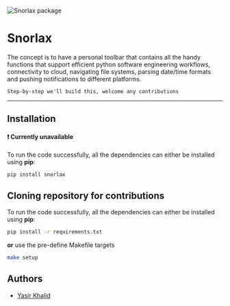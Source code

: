 ![Snorlax package](https://i.imgur.com/nTeJX9E.jpg)

# Snorlax

The concept is to have a personal toolbar that contains all the handy functions that support efficient python software engineering workflows, connectivity to cloud, navigating file systems, parsing date/time formats and pushing notifications to different platforms.

`Step-by-step we'll build this, welcome any contributions`

---

## Installation
#### ❗ Currently unavailable
To run the code successfully, all the dependencies can either be installed using **pip**:

```bash
pip install snorlax
```
## Cloning repository for contributions

To run the code successfully, all the dependencies can either be installed using **pip**:

```bash
pip install -r requirements.txt
```
**or** use the pre-define Makefile targets
 
```bash
make setup
``` 
## Authors

- [Yasir Khalid](www.linkedin.com/in/yasir-khalid)
